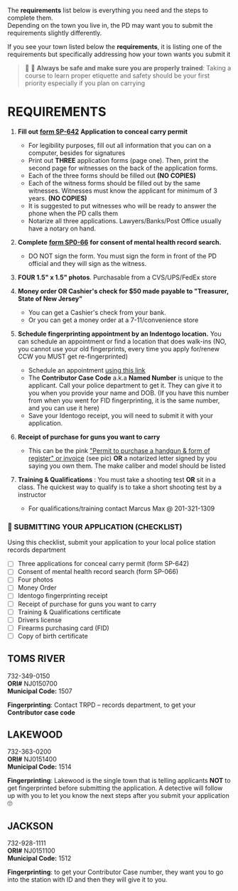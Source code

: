 The **requirements** list below is everything you need and the steps to complete them.  
Depending on the town you live in, the PD may want you to submit the requirements slightly differently.

If you see your town listed below the **requirements**, it is listing one of the requirements but specifically addressing how your town wants you submit it

> 🔫 🚨 **Always be safe and make sure you are properly trained**: Taking a course to learn proper etiquette and safety should be your first priority especially if you plan on carrying

# **REQUIREMENTS**

1. **Fill out** [**form SP-642**](https://github.com/mayerlench/ccwnj/raw/main/sp-642.pdf) **Application to conceal carry permit**
    - For legibility purposes, fill out all information that you can on a computer, besides for signatures
    - Print out **THREE** application forms (page one). Then, print the second page for witnesses on the back of the application forms.
    - Each of the three forms should be filled out **(NO COPIES)**
    - Each of the witness forms should be filled out by the same witnesses. Witnesses must know the applicant for minimum of 3 years. **(NO COPIES)**
    - It is suggested to put witnesses who will be ready to answer the phone when the PD calls them
    - Notarize all three applications. Lawyers/Banks/Post Office usually have a notary on hand.

1. **Complete** [**form SP0-66**](https://github.com/mayerlench/ccwnj/raw/main/sp-066.pdf) **for consent of mental health record search.**
    - DO NOT sign the form. You must sign the form in front of the PD official and they will sign as the witness.
1. **FOUR 1.5&quot; x 1.5&quot; photos**. Purchasable from a CVS/UPS/FedEx store
1. **Money order OR Cashier&#39;s check for $50 made payable to &quot;Treasurer, State of New Jersey&quot;**
    - You can get a Cashier&#39;s check from your bank.
    - Or you can get a money order at a 7-11/convenience store

1. **Schedule fingerprinting appointment by an Indentogo location.** You can schedule an appointment or find a location that does walk-ins (NO, you cannot use your old fingerprints, every time you apply for/renew CCW you MUST get re-fingerprinted)
   - Schedule an appointment [using this link](https://uenroll.identogo.com/workflows/2f164b)
   - The **Contributor Case Code** a.k.a **Named Number** is unique to the applicant. Call your police department to get it. They can give it to you when you provide your name and DOB. (If you have this number from when you went for FID fingerprinting, it is the same number, and you can use it here)
   - Save your Identogo receipt, you will need to submit it with your application.
1. **Receipt of purchase for guns you want to carry**
   - This can be the pink [&quot;Permit to purchase a handgun &amp; form of register&quot; or invoice](https://github.com/mayerlench/ccwnj/blob/main/receipt.jpg?raw=true) (see pic) **OR** a notarized letter signed by you saying you own them. The make caliber and model should be listed

1. **Training &amp; Qualifications** : You must take a shooting test **OR** sit in a class. The quickest way to qualify is to take a short shooting test by a instructor
   - For qualifications/training contact Marcus Max @ 201-321-1309

### 🔵 SUBMITTING YOUR APPLICATION (CHECKLIST)
Using this checklist, submit your application to your local police station records department  
- [ ] Three applications for conceal carry permit (form SP-642)
- [ ] Consent of mental health record search (form SP-066)
- [ ] Four photos
- [ ] Money Order
- [ ] Identogo fingerprinting receipt
- [ ] Receipt of purchase for guns you want to carry
- [ ] Training &amp; Qualifications certificate
- [ ] Drivers license
- [ ] Firearms purchasing card (FID)
- [ ] Copy of birth certificate

## **TOMS RIVER**  
732-349-0150    
**ORI#** NJ0150700  
**Municipal Code:** 1507  

**Fingerprinting**: Contact TRPD – records department, to get your **Contributor case code**  

## **LAKEWOOD**  
732-363-0200  
**ORI#** NJ0151400  
**Municipal Code:** 1514  

**Fingerprinting**: Lakewood is the single town that is telling applicants **NOT** to get fingerprinted before submitting the application. A detective will follow up with you to let you know the next steps after you submit your application 🙄

## **JACKSON**  
732-928-1111  
**ORI#** NJ0151100  
**Municipal Code:** 1512  

**Fingerprinting**: to get your Contributor Case number, they want you to go into the station with ID and then they will give it to you.
